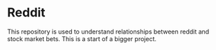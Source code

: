 # Reddit

This repository is used to understand relationships between reddit and stock market bets. This is a start of a bigger project.

